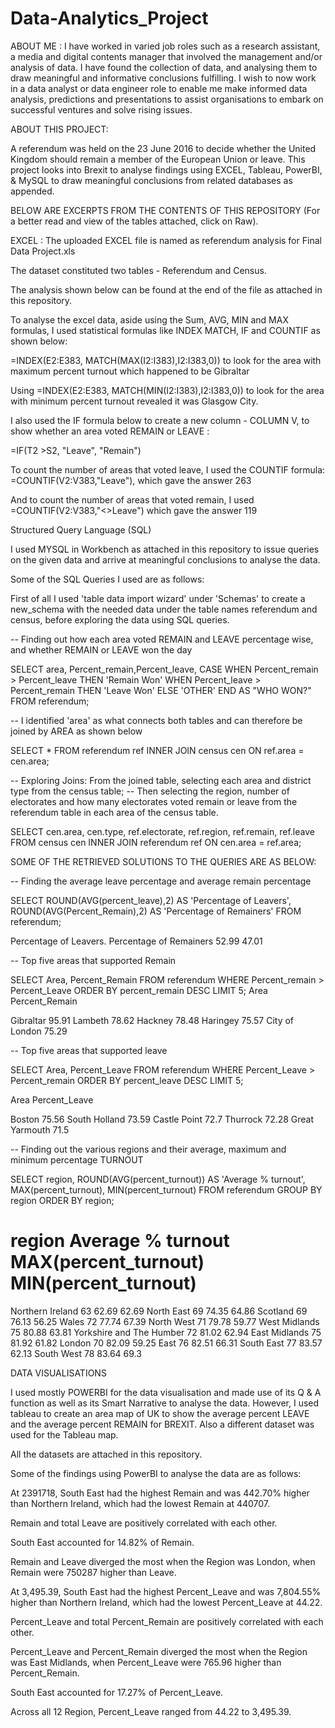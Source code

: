 # Data-Analytics_Project

ABOUT ME : I have worked in varied job roles such as a research assistant, a media and digital contents manager that involved the management and/or analysis of data. 
I have found the collection of data, and analysing them to draw meaningful and informative conclusions fulfilling. I wish to now work in a data analyst or data engineer role to enable me make informed data analysis, predictions and presentations to assist organisations to embark on successful ventures and solve rising issues.

ABOUT THIS PROJECT:

A referendum was held on the 23 June 2016 to decide whether the United Kingdom should remain a member of the European Union or leave. This project looks into Brexit to analyse findings  using EXCEL, Tableau, PowerBI, & MySQL to draw meaningful conclusions from related databases as appended.

BELOW ARE EXCERPTS FROM THE CONTENTS OF THIS REPOSITORY (For a better read and view of the tables attached, click on Raw).


EXCEL :  The uploaded EXCEL file is named as referendum analysis for Final Data Project.xls

The dataset constituted two tables  - Referendum and Census.

The analysis shown below can be found at the end of the file as attached in this repository. 

To analyse the excel data, aside using the Sum, AVG, MIN and MAX formulas, I used statistical formulas like INDEX MATCH, IF and COUNTIF as shown below:


 =INDEX(E2:E383, MATCH(MAX(I2:I383),I2:I383,0)) to look for the area with maximum percent turnout which happened to be Gibraltar

Using =INDEX(E2:E383, MATCH(MIN(I2:I383),I2:I383,0)) to look for the area with minimum percent turnout revealed it was  Glasgow City.


I also used the IF formula below to create a new column - COLUMN V, to show whether an area voted REMAIN or LEAVE :

=IF(T2 >S2, "Leave", "Remain")


To count the number of areas that voted leave, I used the COUNTIF formula: =COUNTIF(V2:V383,"Leave"), which gave the answer 263

And to count the number of areas that voted remain, I used =COUNTIF(V2:V383,"<>Leave") which gave the answer 119




Structured Query Language (SQL)

I used MYSQL in Workbench as attached in this repository to issue queries on the given data and arrive at meaningful conclusions to analyse the data.

Some of the SQL Queries I used are as follows:

First of all I used 'table data import wizard' under 'Schemas' to create a new_schema with the needed data under the table names referendum and census, before exploring the data using SQL queries.

-- Finding out how each area voted REMAIN and LEAVE percentage wise, and whether REMAIN or LEAVE won the day

SELECT area, Percent_remain,Percent_leave,
CASE
WHEN Percent_remain > Percent_leave THEN 'Remain Won'
WHEN Percent_leave > Percent_remain THEN 'Leave Won'
ELSE 'OTHER'
END AS "WHO WON?"
FROM referendum;

           
-- I identified 'area' as what connects both tables and can therefore be joined by AREA as shown below

SELECT * FROM referendum ref
INNER JOIN census cen
ON ref.area = cen.area;

-- Exploring Joins: From the joined table, selecting each area and district type from the census table; 
-- Then selecting the region, number of electorates and how many electorates voted remain or leave from the referendum table in each area of the census table.

SELECT cen.area, cen.type, ref.electorate, ref.region, ref.remain, ref.leave
FROM census cen
INNER JOIN referendum ref
ON cen.area = ref.area;


SOME OF THE RETRIEVED SOLUTIONS TO THE QUERIES ARE AS BELOW:


-- Finding the average leave percentage and average remain percentage

SELECT 
ROUND(AVG(percent_leave),2) AS 'Percentage of Leavers',
  ROUND(AVG(Percent_Remain),2) AS 'Percentage of Remainers'
FROM referendum;

Percentage of Leavers.           Percentage of Remainers
      52.99                                 47.01



-- Top five areas that supported Remain

SELECT Area, Percent_Remain
FROM referendum
WHERE  Percent_remain > Percent_Leave
ORDER BY percent_remain DESC
LIMIT 5;
 Area	Percent_Remain

Gibraltar	        95.91
Lambeth	          78.62
Hackney	          78.48
Haringey	        75.57
City of London	  75.29



-- Top five areas that supported leave
 
SELECT Area, Percent_Leave
FROM referendum
WHERE Percent_Leave > Percent_remain
ORDER BY percent_leave DESC
LIMIT 5;


Area	           Percent_Leave

Boston	         75.56
South Holland	   73.59
Castle Point	   72.7
Thurrock	       72.28
Great Yarmouth	  71.5


-- Finding out the various regions and their average, maximum and minimum percentage TURNOUT 

SELECT region, ROUND(AVG(percent_turnout)) AS 'Average % turnout', MAX(percent_turnout), MIN(percent_turnout)
FROM referendum
GROUP BY region
ORDER BY region; 



# region	       Average % turnout	MAX(percent_turnout)	MIN(percent_turnout)
Northern Ireland	          63	              62.69	               62.69
North East	                69	              74.35	               64.86
Scotland	                  69	              76.13	               56.25
Wales	                      72	              77.74	               67.39
North West	                71	              79.78	               59.77
West Midlands	              75	              80.88	               63.81
Yorkshire and The Humber	  72	              81.02	               62.94
East Midlands	              75	              81.92	               61.82
London	                    70	              82.09	               59.25
East	                      76	              82.51	               66.31
South East	                77	              83.57	               62.13
South West	                78	              83.64	               69.3


DATA VISUALISATIONS


I used mostly POWERBI for the data visualisation and made use of its Q & A function as well as its Smart Narrative to analyse the data.
However, I used tableau to create an area map of UK to show the average percent LEAVE and the average percent REMAIN for BREXIT. 
Also a different dataset was used for the Tableau map. 

All the datasets are attached in this repository.

Some of the findings using PowerBI to analyse the data are as follows:


At 2391718, South East had the highest Remain and was 442.70% higher than Northern Ireland, which had the lowest Remain at 440707.


Remain and total Leave are positively correlated with each other.


South East accounted for 14.82% of Remain.


Remain and Leave diverged the most when the Region was London, when Remain were 750287 higher than Leave.


At 3,495.39, South East had the highest Percent_Leave and was 7,804.55% higher than Northern Ireland, which had the lowest Percent_Leave at 44.22.



Percent_Leave and total Percent_Remain are positively correlated with each other.



Percent_Leave and Percent_Remain diverged the most when the Region was East Midlands, when Percent_Leave were 765.96 higher than Percent_Remain.



South East accounted for 17.27% of Percent_Leave.



Across all 12 Region, Percent_Leave ranged from 44.22 to 3,495.39.
 
 



